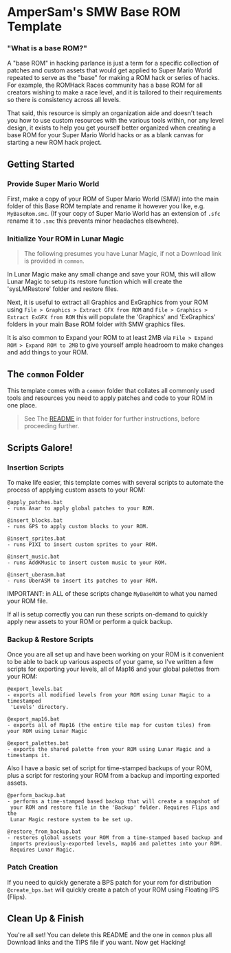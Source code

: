 # AmperSam's SMW Base ROM Template

### "What is a base ROM?"

A "base ROM" in hacking parlance is just a term for a specific collection of patches and custom assets that would get applied to Super Mario World repeated to serve as the "base" for making a ROM hack or series of hacks. For example, the ROMHack Races community has a base ROM for all creators wishing to make a race level, and it is tailored to their requirements so there is consistency across all levels. 

That said, this resource is simply an organization aide and doesn't teach you how to use custom resources with the various tools within, nor any level design, it exists to help you get yourself better organized when creating a base ROM for your Super Mario World hacks or as a blank canvas for starting a new ROM hack project.


## Getting Started

### Provide Super Mario World

First, make a copy of your ROM of Super Mario World (SMW) into the main folder of this Base ROM template and rename it however you like, e.g. `MyBaseRom.smc`. (If your copy of Super Mario World has an extension of `.sfc` rename it to `.smc` this prevents minor headaches elsewhere).

### Initialize Your ROM in Lunar Magic

> The following presumes you have Lunar Magic, if not a Download link is provided in `common`.

In Lunar Magic make any small change and save your ROM, this will allow Lunar Magic to setup its restore function which will create the 'sysLMRestore' folder and restore files.

Next, it is useful to extract all Graphics and ExGraphics from your ROM using `File > Graphics > Extract GFX from ROM` and `File > Graphics > Extract ExGFX from ROM` this will populate the 'Graphics' and 'ExGraphics' folders in your main Base ROM folder with SMW graphics files.

It is also common to Expand your ROM to at least 2MB via `File > Expand ROM > Expand ROM to 2MB` to give yourself ample headroom to make changes and add things to your ROM.


## The `common` Folder

This template comes with a `common` folder that collates all commonly used tools and resources you need to apply patches and code to your ROM in one place.

> See The [README](/common/README.md) in that folder for further instructions, before proceeding further.


## Scripts Galore!

### Insertion Scripts

To make life easier, this template comes with several scripts to automate the process of applying custom assets to your ROM:
 

    @apply_patches.bat
    - runs Asar to apply global patches to your ROM. 

    @insert_blocks.bat
    - runs GPS to apply custom blocks to your ROM.
    
    @insert_sprites.bat
    - runs PIXI to insert custom sprites to your ROM.

    @insert_music.bat
    - runs AddKMusic to insert custom music to your ROM.
    
    @insert_uberasm.bat
    - runs UberASM to insert its patches to your ROM.

IMPORTANT: in ALL of these scripts change `MyBaseROM` to what you named your ROM file.

If all is setup correctly you can run these scripts on-demand to quickly apply new assets to your ROM or perform a quick backup.

### Backup & Restore Scripts

Once you are all set up and have been working on your ROM is it convenient to be able to back up various aspects of your game, so I've written a few scripts for exporting your levels, all of Map16 and your global palettes from your ROM:

    @export_levels.bat
    - exports all modified levels from your ROM using Lunar Magic to a timestamped
     'Levels' directory.

    @export_map16.bat
    - exports all of Map16 (the entire tile map for custom tiles) from your ROM using Lunar Magic

    @export_palettes.bat
    - exports the shared palette from your ROM using Lunar Magic and a timestamps it.
 
Also I have a basic set of script for time-stamped backups of your ROM, plus a script for restoring your ROM from a backup and importing exported assets.

    @perform_backup.bat
    - performs a time-stamped based backup that will create a snapshot of
     your ROM and restore file in the 'Backup' folder. Requires Flips and the
     Lunar Magic restore system to be set up.
    
    @restore_from_backup.bat
    - restores global assets your ROM from a time-stamped based backup and 
     imports previously-exported levels, map16 and palettes into your ROM.
     Requires Lunar Magic.

### Patch Creation

If you need to quickly generate a BPS patch for your rom for distribution `@create_bps.bat` will quickly create a patch of your ROM
using Floating IPS (Flips).

## Clean Up & Finish

You're all set! You can delete this README and the one in `common` plus all Download links and the TIPS file if you want. Now get Hacking!